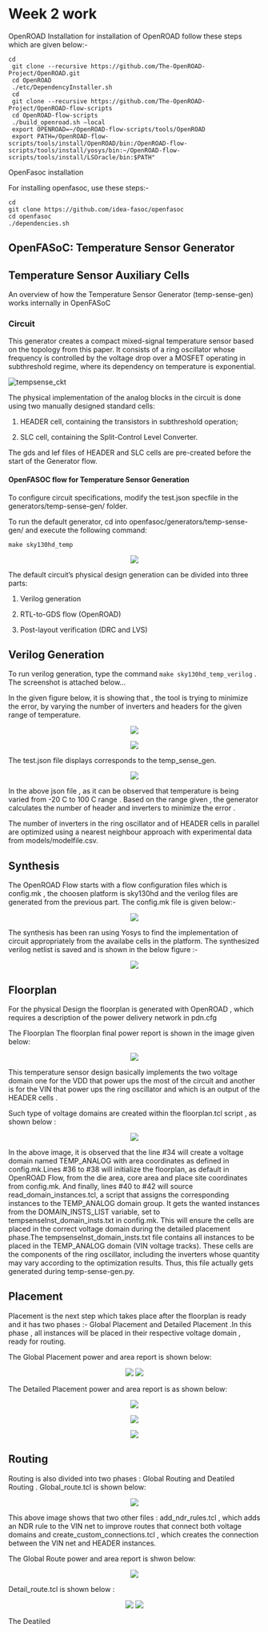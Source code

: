 # Week 2 work

OpenROAD Installation
for installation of OpenROAD follow these steps which are given below:-

``` 
cd
 git clone --recursive https://github.com/The-OpenROAD-Project/OpenROAD.git
 cd OpenROAD
 ./etc/DependencyInstaller.sh
 cd
 git clone --recursive https://github.com/The-OpenROAD-Project/OpenROAD-flow-scripts
 cd OpenROAD-flow-scripts
 ./build_openroad.sh –local
 export OPENROAD=~/OpenROAD-flow-scripts/tools/OpenROAD
 export PATH=/OpenROAD-flow-scripts/tools/install/OpenROAD/bin:/OpenROAD-flow-scripts/tools/install/yosys/bin:~/OpenROAD-flow-scripts/tools/install/LSOracle/bin:$PATH"
 ``` 
 OpenFasoc installation
 
 For installing openfasoc, use these steps:-
 ```
cd
git clone https://github.com/idea-fasoc/openfasoc
cd openfasoc
./dependencies.sh
```
## OpenFASoC: Temperature Sensor Generator
## Temperature Sensor Auxiliary Cells
An overview of how the Temperature Sensor Generator (temp-sense-gen) works internally in OpenFASoC

### Circuit
This generator creates a compact mixed-signal temperature sensor based on the topology from this paper. It consists of a ring oscillator whose frequency is controlled by the voltage drop over a MOSFET operating in subthreshold regime, where its dependency on temperature is exponential.

![tempsense_ckt](https://user-images.githubusercontent.com/83899035/221102960-1f5c8fdc-b63d-4392-9e59-b25b74a0abce.png)


The physical implementation of the analog blocks in the circuit is done using two manually designed standard cells:

1. HEADER cell, containing the transistors in subthreshold operation;

2. SLC cell, containing the Split-Control Level Converter.

The gds and lef files of HEADER and SLC cells are pre-created before the start of the Generator flow.



#### OpenFASOC flow for Temperature Sensor Generation
To configure circuit specifications, modify the test.json specfile in the generators/temp-sense-gen/ folder.

To run the default generator, cd into openfasoc/generators/temp-sense-gen/ and execute the following command:

`make sky130hd_temp`

 <p align="center">
<img src="https://user-images.githubusercontent.com/90523478/222925421-bcc05d7a-82f2-4d55-ac65-e27c93cb9058.png">
 </p> 

The default circuit’s physical design generation can be divided into three parts:

1. Verilog generation

2. RTL-to-GDS flow (OpenROAD)

3. Post-layout verification (DRC and LVS)

## Verilog Generation
To run verilog generation, type the command `make sky130hd_temp_verilog` . The screenshot is attached below...

In the given figure below, it is showing that , the tool is trying to minimize the error, by varying the number of inverters and headers for the given range of temperature.

<p align="center">
<img src="https://user-images.githubusercontent.com/90523478/222952771-bdebdf4e-0b3a-4cf9-8013-c57272b0436c.png">
 </p> 


<p align="center">
<img src="https://user-images.githubusercontent.com/90523478/222952812-434f0ea7-129d-4833-ab55-1bf99a4974f9.png">
 </p> 

The test.json file displays corresponds to the temp_sense_gen.
<p align="center">
<img src="https://user-images.githubusercontent.com/90523478/222953925-b12f35ef-f9d8-45fe-8955-740a90f3781b.png">
 </p>

In the above json file , as it can be observed that temperature is being varied from -20 C to 100 C range . Based on the range given , the generator calculates the number of header and inverters to minimize the error . 


The number of inverters in the ring oscillator  and of HEADER cells in parallel are optimized using a nearest neighbour approach with experimental data from models/modelfile.csv.

## Synthesis 

The OpenROAD Flow starts with a flow configuration files which is config.mk , the choosen platform is sky130hd and the verilog files are generated from the previous part. The config.mk file is given below:-

<p align="center">
<img src="https://user-images.githubusercontent.com/90523478/222963573-1c05ef0d-3c21-43ec-8979-9458940b0d88.png">
 </p>

The synthesis has been ran using Yosys to find the implementation of circuit appropriately from the availabe cells in the platform. The synthesized verilog netlist is saved and is shown in the below figure :- 

<p align="center">
<img src="https://user-images.githubusercontent.com/90523478/222963979-30367ac5-751a-4855-92c5-2225a38f7206.png">
 </p>
 
 ## Floorplan 
 
 For the physical Design the floorplan is generated with OpenROAD , which requires a description of the power delivery network in pdn.cfg
 
 The Floorplan 
 The floorplan final power report is shown in the image given below:

 <p align="center">
<img src="https://user-images.githubusercontent.com/90523478/222964402-8d9dd9a6-5686-4620-bd5b-b03f8f442882.png">
 </p>

This temperature sensor design basically implements the two voltage domain one for the VDD that power ups the most of the circuit and another is for the VIN that power ups the ring oscillator and which is an output of the HEADER cells . 

Such type of voltage domains are created within the floorplan.tcl script , as shown below :

<p align="center">
<img src="https://user-images.githubusercontent.com/90523478/222964752-e6be14a2-9ce2-4b5d-9b16-5d287e9d6bac.png">
 </p>

In the above image, it is observed that the line #34 will create a voltage domain named TEMP_ANALOG with area coordinates as defined in config.mk.Lines #36 to #38 will initialize the floorplan, as default in OpenROAD Flow, from the die area, core area and place site coordinates from config.mk. And finally, lines #40 to #42 will source read_domain_instances.tcl, a script that assigns the corresponding instances to the TEMP_ANALOG domain group. It gets the wanted instances from the DOMAIN_INSTS_LIST variable, set to tempsenseInst_domain_insts.txt in config.mk. This will ensure the cells are placed in the correct voltage domain during the detailed placement phase.The tempsenseInst_domain_insts.txt file contains all instances to be placed in the TEMP_ANALOG domain (VIN voltage tracks). These cells are the components of the ring oscillator, including the inverters whose quantity may vary according to the optimization results. Thus, this file actually gets generated during temp-sense-gen.py.

## Placement 

Placement is the next step which takes place after the floorplan is ready and it has two phases :- Global Placement and Detailed Placement .In this phase , all instances will be placed in their respective voltage domain , ready for routing.

The Global Placement power and area report is shown below:
<p align="center">
<img src="https://user-images.githubusercontent.com/90523478/222965941-9d194701-1ea6-447f-b1f2-a3808e3eaf31.png">
 <img src="https://user-images.githubusercontent.com/90523478/222966003-cbebfc7e-897f-4922-b366-459fbeff325d.png">
 </p>


The Detailed Placement power and area report is as shown below:

<p align="center">
<img src="https://user-images.githubusercontent.com/90523478/222966063-b5f795b1-cce6-47bc-a5cf-0d7d120e934f.png">
 </p>
 
 <p align="center">
<img src="https://user-images.githubusercontent.com/90523478/222966293-45d3106f-1a45-4124-9439-57e70d16b23a.png">
 </p>

<p align="center">
<img src="https://user-images.githubusercontent.com/90523478/222966370-0081c87b-0b00-48dc-89d5-436ac22a1e68.png">
 </p>

## Routing 

Routing is also divided into two phases : Global Routing and Deatiled Routing . Global_route.tcl is shown below:
<p align="center">
<img src="https://user-images.githubusercontent.com/90523478/222966737-2e8d733e-0e31-4b4b-add2-71433e43e345.png">
 </p>

This above image shows that two other files : add_ndr_rules.tcl , which adds an NDR rule to the VIN net to improve routes that connect both voltage domains and create_custom_connections.tcl , which creates the connection between the VIN net and HEADER instances.

The Global Route power and area report is shwon below:
<p align="center">
<img src="https://user-images.githubusercontent.com/90523478/222967339-4c09be55-e87e-46e5-b62b-aa863963e7b3.png">
 </p>
 

Detail_route.tcl is shown below :
<p align="center">
<img src="https://user-images.githubusercontent.com/90523478/222967087-7815827e-cd03-44db-a7c4-22c080f89610.png">
 <img src="https://user-images.githubusercontent.com/90523478/222967433-7cb50f75-c6ee-45e8-b59f-b183d8b31edd.png">
 </p>

The Deatiled 




